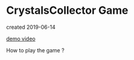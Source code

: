 # CrystalsCollector Game
created 2019-06-14

[demo video](https://www.youtube.com/watch?v=yNI0l2FMeCk&feature=youtu.be) 

How to play the game ?
